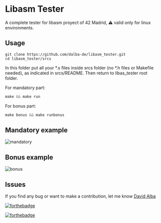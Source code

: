 # Libasm Tester

A complete tester for libasm proyect of 42 Madrid, ⚠️ valid only for linux environments.

## Usage

```
git clone https://github.com/dalba-de/libasm_tester.git
cd libasm_tester/srcs
```

In this folder put all your *.s files inside srcs folder (no *.h files or Makefile needed), as indicated in srcs/README. Then return to libas_tester root folder.

For mandatory part:

```css
make && make run
```

For bonus part:

```css
make bonus && make runbonus
```

## Mandatory example

![mandatory](https://user-images.githubusercontent.com/57690316/101933738-e83ba900-3bdc-11eb-9961-0dab2f188aa6.png)

## Bonus example

![bonus](https://user-images.githubusercontent.com/57690316/101933748-ea9e0300-3bdc-11eb-9994-fd2aa21ef262.png)

## Issues

If you find any bug or want to make a contribution, let me know [David Alba](mailto:D.alba85@gmail.com)

[![forthebadge](https://forthebadge.com/images/badges/built-with-love.svg)](https://forthebadge.com)

[![forthebadge](https://forthebadge.com/images/badges/made-with-c.svg)](https://forthebadge.com)
